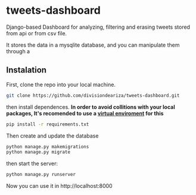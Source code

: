 # tweets-dashboard
Django-based Dashboard for analyzing, filtering and erasing tweets stored from api or from csv file.

It stores the data in a mysqlite database, and you can manipulate them through a

## Instalation
First, clone the repo into your local machine.

```bash
git clone https://github.com/divisiondeariza/tweets-dashboard.git
```
then install dependences. **In order to avoid collitions with your local packages, It's recomended to use a [virtual enviroment](https://virtualenv.pypa.io/en/stable/userguide/) for this**

```bash
pip install -r requirements.txt
```

Then create and update the database
```bash
python manage.py makemigrations
python manage.py migrate
```

then start the server:

```bash
python manage.py runserver
```
Now you can use it in http://localhost:8000
